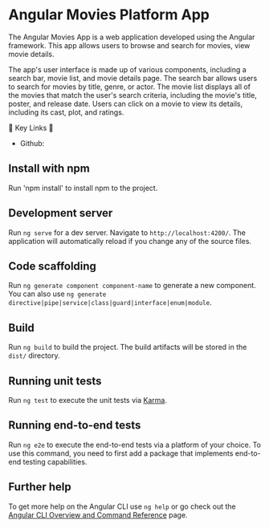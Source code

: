 # Angular Movies Platform App

The Angular Movies App is a web application developed using the Angular framework. This app allows users to browse and search for movies, view movie details.

The app's user interface is made up of various components, including a search bar, movie list, and movie details page. The search bar allows users to search for movies by title, genre, or actor. The movie list displays all of the movies that match the user's search criteria, including the movie's title, poster, and release date. Users can click on a movie to view its details, including its cast, plot, and ratings.


🔗  Key Links 🔗
- Github: 


## Install with npm

Run 'npm install' to install npm to the project.

## Development server

Run `ng serve` for a dev server. Navigate to `http://localhost:4200/`. The application will automatically reload if you change any of the source files.

## Code scaffolding

Run `ng generate component component-name` to generate a new component. You can also use `ng generate directive|pipe|service|class|guard|interface|enum|module`.

## Build

Run `ng build` to build the project. The build artifacts will be stored in the `dist/` directory.

## Running unit tests

Run `ng test` to execute the unit tests via [Karma](https://karma-runner.github.io).

## Running end-to-end tests

Run `ng e2e` to execute the end-to-end tests via a platform of your choice. To use this command, you need to first add a package that implements end-to-end testing capabilities.

## Further help

To get more help on the Angular CLI use `ng help` or go check out the [Angular CLI Overview and Command Reference](https://angular.io/cli) page.
